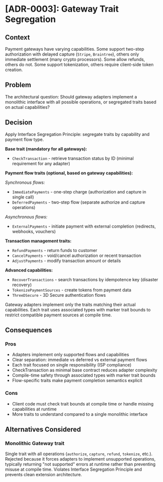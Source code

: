 # [ADR-0003]: Gateway Trait Segregation

## Context

Payment gateways have varying capabilities. Some support two-step authorization with delayed capture (`Stripe`, `Braintree`), others only immediate settlement (many crypto processors). Some allow refunds, others do not. Some support tokenization, others require client-side token creation.

## Problem

The architectural question: Should gateway adapters implement a monolithic interface with all possible operations, or segregated traits based on actual capabilities?

## Decision

Apply Interface Segregation Principle: segregate traits by capability and payment flow type.

**Base trait (mandatory for all gateways):**
- `CheckTransaction` - retrieve transaction status by ID (minimal requirement for any adapter)

**Payment flow traits (optional, based on gateway capabilities):**

*Synchronous flows:*
- `ImmediatePayments` - one-step charge (authorization and capture in single call)
- `DeferredPayments` - two-step flow (separate authorize and capture operations)

*Asynchronous flows:*
- `ExternalPayments` - initiate payment with external completion (redirects, webhooks, vouchers)

**Transaction management traits:**
- `RefundPayments` - return funds to customer
- `CancelPayments` - void/cancel authorization or recent transaction
- `AdjustPayments` - modify transaction amount or details

**Advanced capabilities:**
- `RecoverTransactions` - search transactions by idempotence key (disaster recovery)
- `TokenizePaymentSources` - create tokens from payment data
- `ThreeDSecure` - 3D Secure authentication flows

Gateway adapters implement only the traits matching their actual capabilities. Each trait uses associated types with marker trait bounds to restrict compatible payment sources at compile time.

## Consequences

### Pros
- Adapters implement only supported flows and capabilities
- Clear separation: immediate vs deferred vs external payment flows
- Each trait focused on single responsibility (ISP compliance)
- CheckTransaction as minimal base contract reduces adapter complexity
- Compile-time safety through associated types with marker trait bounds
- Flow-specific traits make payment completion semantics explicit

### Cons
- Client code must check trait bounds at compile time or handle missing capabilities at runtime
- More traits to understand compared to a single monolithic interface

## Alternatives Considered

### Monolithic Gateway trait
Single trait with all operations (`authorize`, `capture`, `refund`, `tokenize`, etc.). Rejected because it forces adapters to implement unsupported operations, typically returning "not supported" errors at runtime rather than preventing misuse at compile time. Violates Interface Segregation Principle and prevents clean extension architecture.